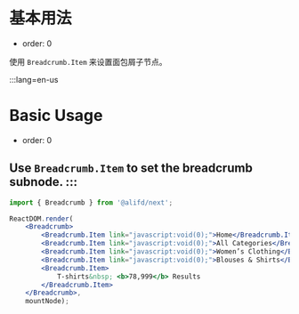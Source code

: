 # 基本用法

- order: 0

使用 `Breadcrumb.Item` 来设置面包屑子节点。

:::lang=en-us
# Basic Usage

- order: 0

Use `Breadcrumb.Item` to set the breadcrumb subnode.
:::
---

````jsx
import { Breadcrumb } from '@alifd/next';

ReactDOM.render(
    <Breadcrumb>
        <Breadcrumb.Item link="javascript:void(0);">Home</Breadcrumb.Item>
        <Breadcrumb.Item link="javascript:void(0);">All Categories</Breadcrumb.Item>
        <Breadcrumb.Item link="javascript:void(0);">Women’s Clothing</Breadcrumb.Item>
        <Breadcrumb.Item link="javascript:void(0);">Blouses & Shirts</Breadcrumb.Item>
        <Breadcrumb.Item>
            T-shirts&nbsp; <b>78,999</b> Results
        </Breadcrumb.Item>
    </Breadcrumb>,
    mountNode);
````
